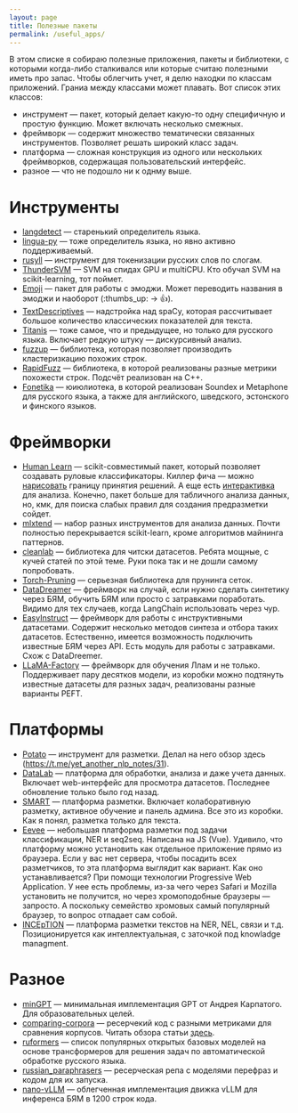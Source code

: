 ```yaml
---
layout: page
title: Полезные пакеты
permalink: /useful_apps/
---
```


В этом списке я собираю полезные приложения, пакеты и библиотеки, с которыми когда-либо сталкивался или которые считаю полезными иметь про запас. Чтобы облегчить учет, я делю находки по классам приложений. Граниа между классами может плавать. Вот список этих классов:
* инструмент — пакет, который делает какую-то одну специфичную и простую функцию. Может включать несколько смежных.
* фреймворк — содержит множество тематически связанных инструментов. Позволяет решать широкий класс задач.
* платформа — сложная конструкция из одного или нескольких фреймворков, содержащая пользовательский интерфейс.
* разное — что не подошло ни к однму выше.

# Инструменты
* [langdetect](https://github.com/Mimino666/langdetect) — старенький определитель языка.
* [lingua-py](https://github.com/pemistahl/lingua-py) — тоже определитель языка, но явно активно поддерживаемый.
* [rusyll](https://github.com/weiss-d/rusyll) — инструмент для токенизации русских слов по слогам.
* [ThunderSVM](https://github.com/Xtra-Computing/thundersvm) — SVM на спидах GPU и multiCPU. Кто обучал SVM на scikit-learning, тот поймет. 
* [Emoji](https://github.com/carpedm20/emoji) — пакет для работы с эмоджи. Может переводить названия в эмоджи и наоборот (:thumbs_up: → 👍).
* [TextDescriptives](https://github.com/HLasse/TextDescriptives) — надстройка над spaCy, которая рассчитывает большое количество классических показателей для текста.
* [Titanis](https://github.com/tchewik/titanis-open) — тоже самое, что и предыдущее, но только для русского языка. Включает редкую штуку — дискурсивный анализ.
* [fuzzup](https://github.com/ebanalyse/fuzzup/tree/main) — библиотека, которая позволяет производить кластеризкацию похожих строк.
* [RapidFuzz](https://github.com/rapidfuzz/RapidFuzz) — библиотека, в которой реализованы разные метрики похожести строк. Подсчёт реализован на С++.
* [Fonetika](https://github.com/roddar92/russian_soundex) — юиюлиотека, в которой реализован Soundex и Metaphone для русского языка, а также для английского, шведского, эстонского и финского языков.

# Фреймворки
* [Human Learn](https://github.com/koaning/human-learn) — scikit-совместимый пакет, который позволяет создавать руловые классификаторы. Киллер фича — можно [нарисовать](https://koaning.github.io/human-learn/guide/drawing-classifier/drawing.html) границу принятия решений. А еще есть [интерактивка](https://koaning.github.io/human-learn/guide/function-classifier/function-classifier.html#guidance) для анализа. Конечно, пакет больше для табличного анализа данных, но, кмк, для поиска слабых правил для создания предразметки сойдет.
* [mlxtend](https://github.com/rasbt/mlxtend) — набор разных инструментов для анализа данных. Почти полностью перекрывается scikit-learn, кроме алгоритмов майнинга паттернов.
* [cleanlab](https://github.com/cleanlab/cleanlab) — библиотека для читски датасетов. Ребята мощные, с кучей статей по этой теме. Руки пока так и не дошли самому попробовать.
* [Torch-Pruning](https://github.com/VainF/Torch-Pruning) — серьезная библиотека для прунинга сеток. 
* [DataDreamer](https://github.com/datadreamer-dev/DataDreamer) — фреймворк на случай, если нужно сделать синтетику через БЯМ, обучить БЯМ или просто с затравками поработать. Видимо для тех случаев, когда LangChain использовать через чур.
* [EasyInstruct](https://github.com/zjunlp/EasyInstruct) — фреймворк для работы с инструктивными датасетами. Содержит несколько методов синтеза и отбора таких датасетов. Естественно, имеется возможность подключить известные БЯМ через API. Есть модуль для работы с затравками. Схож с DataDreemer.
* [LLaMA-Factory](https://github.com/hiyouga/LLaMA-Factory) — фреймворк для обучения Ллам и не только. Поддерживает пару десятков модели, из коробки можно подтянуть известные датасеты для разных задач, реализованы разные варианты PEFT.

# Платформы
* [Potato](https://github.com/davidjurgens/potato) — инструмент для разметки. Делал на него обзор здесь (https://t.me/yet_another_nlp_notes/31).
* [DataLab](https://github.com/ExpressAI/DataLab) — платформа для обработки, анализа и даже учета данных. Включает web-интерфейс для просмотра датасетов. Последнее обновление только было год назад.
* [SMART](https://github.com/RTIInternational/SMART) — платформа разметки. Включает колаборативную разметку, активное обучение и панель админа. Все это из коробки. Как я понял, разметка только для текста.
* [Eevee](https://github.com/AxelSorensenDev/Eevee)  — небольшая платформа разметки под задачи классификации, NER и seq2seq. Написана на JS (Vue). Удивило, что платформу можно установить как отдельное приложение  прямо из браузера. Если у вас нет сервера, чтобы посадить всех разметчиков, то эта платформа выглядит как вариант. Как оно устанавливается? При помощи технологии Progressive Web Application. У нее есть проблемы, из-за чего через Safari и Mozilla установить не получится, но через хромоподобные браузеры — запросто. А поскольку семейство хромовых самый популярный браузер, то вопрос отпадает сам собой.
* [INCEpTION](https://inception-project.github.io/) — платформа разметки текстов на NER, NEL, связи и т.д. Позиционируется как интеллектуальная, с заточкой под knowladge managment.

# Разное
* [minGPT](https://github.com/karpathy/minGPT) — минимальная имплементация GPT от Андрея Карпатого. Для образовательных целей.
* [comparing-corpora](https://github.com/IBM/comparing-corpora) — ресерчекий код с разными метриками для сравнения корпусов. Читать обзора статьи [здесь](https://t.me/yet_another_nlp_notes/15).
* [ruformers](https://github.com/AlexeyMalafeev/ruformers) — список популярных открытых базовых моделей на основе трансформеров для решения задач по автоматической обработке русского языка.
* [russian_paraphrasers](https://github.com/RussianNLP/russian_paraphrasers) — ресерческая репа с моделями перефраз и кодом для их запуска.
* [nano-vLLM](https://github.com/GeeeekExplorer/nano-vllm) — облегченная имплементация движка vLLM для инференса БЯМ в 1200 строк кода.
